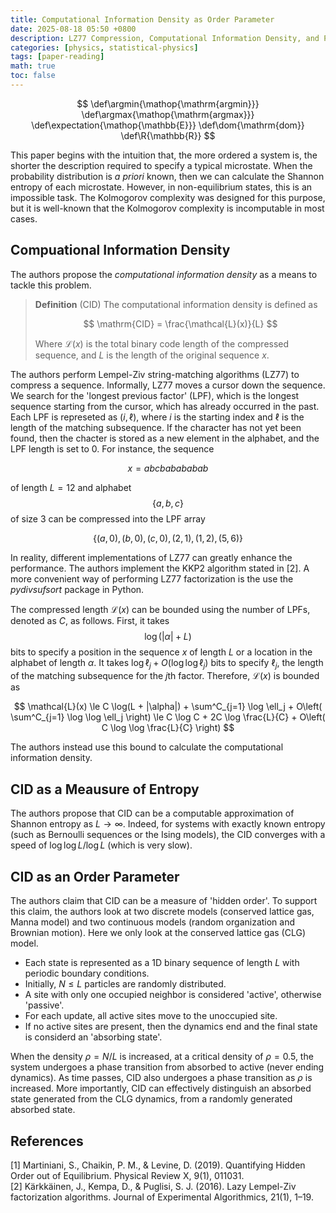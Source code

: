 ```yaml
---
title: Computational Information Density as Order Parameter
date: 2025-08-18 05:50 +0800
description: LZ77 Compression, Computational Information Density, and Phase Transitions
categories: [physics, statistical-physics]
tags: [paper-reading]
math: true
toc: false
---
```


$$
    \def\argmin{\mathop{\mathrm{argmin}}}
    \def\argmax{\mathop{\mathrm{argmax}}}
    \def\expectation{\mathop{\mathbb{E}}}
    \def\dom{\mathrm{dom}}
    \def\R{\mathbb{R}}
$$

This paper begins with the intuition that, the more ordered a system is, the shorter the description required to specify a typical microstate. When the probability distribution is _a priori_ known, then we can calculate the Shannon entropy of each microstate. However, in non-equilibrium states, this is an impossible task. The Kolmogorov complexity was designed for this purpose, but it is well-known that the Kolmogorov complexity is incomputable in most cases.

## Compuational Information Density

The authors propose the _computational information density_ as a means to tackle this problem.

> **Definition** (CID) The computational information density is defined as
>
> $$
\mathrm{CID} = \frac{\mathcal{L}(x)}{L}
> $$
>
> Where $\mathcal{L}(x)$ is the total binary code length of the compressed sequence, and $L$ is the length of the original sequence $x$.

The authors perform Lempel-Ziv string-matching algorithms (LZ77) to compress a sequence. Informally, LZ77 moves a cursor down the sequence. We search for the 'longest previous factor' (LPF), which is the longest sequence starting from the cursor, which has already occurred in the past. Each LPF is represeted as $(i,\ell)$, where $i$ is the starting index and $\ell$ is the length of the matching subsequence. If the character has not yet been found, then the chacter is stored as a new element in the alphabet, and the LPF length is set to $0$. For instance, the sequence

$$
x = abcbabababab
$$

of length $L = 12$ and alphabet $$\{a,b,c\}$$ of size $3$ can be compressed into the LPF array

$$
\{(a,0), (b,0), (c,0), (2,1), (1,2), (5,6)\}
$$

In reality, different implementations of LZ77 can greatly enhance the performance. The authors implement the KKP2 algorithm stated in [2]. A more convenient way of performing LZ77 factorization is the use the _pydivsufsort_ package in Python.

The compressed length $\mathcal{L}(x)$ can be bounded using the number of LPFs, denoted as $C$, as follows. First, it takes
$$\log(|\alpha|+L)$$
bits to specify a position in the sequence $x$ of length $L$ or a location in the alphabet of length $\alpha$. It takes $\log \ell_j + O(\log \log \ell_j)$ bits to specify $\ell_j$, the length of the matching subsequence for the $j$th factor. Therefore, $\mathcal{L}(x)$ is bounded as

$$
\mathcal{L}(x) \le C \log(L + |\alpha|) + \sum^C_{j=1} \log \ell_j + O\left( \sum^C_{j=1} \log \log \ell_j \right) \le C \log C + 2C \log \frac{L}{C} + O\left( C \log \log \frac{L}{C} \right)
$$

The authors instead use this bound to calculate the computational information density.

## CID as a Meausure of Entropy

The authors propose that CID can be a computable approximation of Shannon entropy as $L \to \infty$. Indeed, for systems with exactly known entropy (such as Bernoulli sequences or the Ising models), the CID converges with a speed of $\log \log L / \log L$ (which is very slow).

## CID as an Order Parameter

The authors claim that CID can be a measure of 'hidden order'. To support this claim, the authors look at two discrete models (conserved lattice gas, Manna model) and two continuous models (random organization and Brownian motion). Here we only look at the conserved lattice gas (CLG) model.

- Each state is represented as a 1D binary sequence of length $L$ with periodic boundary conditions.
- Initially, $N \le L$ particles are randomly distributed.
- A site with only one occupied neighbor is considered 'active', otherwise 'passive'.
- For each update, all active sites move to the unoccupied site.
- If no active sites are present, then the dynamics end and the final state is considerd an 'absorbing state'.

When the density $\rho = N/L$ is increased, at a critical density of $\rho = 0.5$, the system undergoes a phase transition from absorbed to active (never ending dynamics). As time passes, CID also undergoes a phase transition as $\rho$ is increased. More importantly, CID can effectively distinguish an absorbed state generated from the CLG dynamics, from a randomly generated absorbed state.

## References

[1] Martiniani, S., Chaikin, P. M., & Levine, D. (2019). Quantifying Hidden Order out of Equilibrium. Physical Review X, 9(1), 011031. \
[2] Kärkkäinen, J., Kempa, D., & Puglisi, S. J. (2016). Lazy Lempel-Ziv factorization algorithms. Journal of Experimental Algorithmics, 21(1), 1–19.
